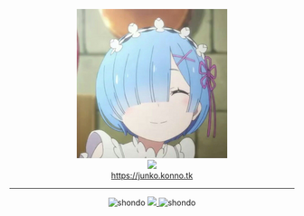 
<p align="center">
  <img src="https://raw.githubusercontent.com/FireRedz/FireRedz/master/rem.png" alt="rem">
  
  <br/>
  <a href="https://hits.seeyoufarm.com"><img src="https://hits.seeyoufarm.com/api/count/incr/badge.svg?url=https%3A%2F%2Fgithub.com%2FFireReddz&count_bg=%23000000&title_bg=%230A0A0A&icon=&icon_color=%23000000&title=HITS&edge_flat=true"/></a>
  <br/>
  <a href="https://junko.konno.tk/"> https://junko.konno.tk </a>

  <hr/>
  <p align="center">
    <img src="https://media.discordapp.net/attachments/789168002138374197/1128351237054672916/headbang.gif" alt="shondo" height=300>
    <a href="https://osu.ppy.sh/users/12164982">
      <img src="https://osu-sig.vercel.app/card?user=12164982&mode=std&lang=en&blur=6&animation=true" />
    </a>
    <img src="https://media.discordapp.net/attachments/789168002138374197/1128351237054672916/headbang.gif" alt="shondo" height=300>
  </p>
</p>

